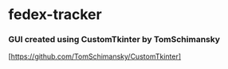 # fedex-tracker

### GUI created using CustomTkinter by TomSchimansky
[https://github.com/TomSchimansky/CustomTkinter]
